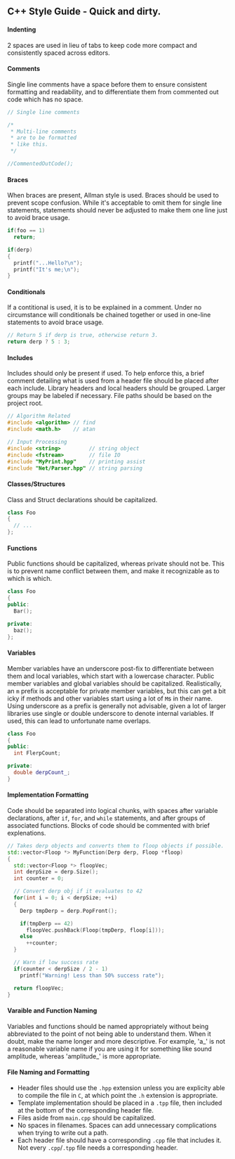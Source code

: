 C++ Style Guide - Quick and dirty.
---

#### Indenting
2 spaces are used in lieu of tabs to keep code more compact and consistently spaced across editors.

#### Comments
Single line comments have a space before them to ensure consistent formatting and readability, and to differentiate them from commented out code which has no space.
```c++
// Single line comments

/* 
 * Multi-line comments
 * are to be formatted 
 * like this.
 */

//CommentedOutCode();
```

#### Braces
When braces are present, Allman style is used. Braces should be used to prevent scope confusion. While it's acceptable to omit them for single line statements, statements should never be adjusted to make them one line just to avoid brace usage. 
```c++
if(foo == 1)
  return;

if(derp)
{
  printf("...Hello?\n");
  printf("It's me;\n");
}
```

#### Conditionals
If a contitional is used, it is to be explained in a comment. Under no circumstance will conditionals be chained together or used in one-line statements to avoid brace usage.
```c++
// Return 5 if derp is true, otherwise return 3.
return derp ? 5 : 3;
```

#### Includes
Includes should only be present if used. To help enforce this, a brief comment detailing what is used from a header file should be placed after each include. Library headers and local headers should be grouped. Larger groups may be labeled if necessary. File paths should be based on the project root.
```c++
// Algorithm Related
#include <algorithm> // find
#include <math.h>    // atan

// Input Processing
#include <string>         // string object
#include <fstream>        // file IO
#include "MyPrint.hpp"    // printing assist
#include "Net/Parser.hpp" // string parsing
```

#### Classes/Structures
Class and Struct declarations should be capitalized.
```c++
class Foo
{
  // ...
};
```

#### Functions
Public functions should be capitalized, whereas private should not be. This is to prevent name conflict between them, and make it recognizable as to which is which.
```c++
class Foo
{
public:
  Bar();

private:
  baz();
};
```

#### Variables
Member variables have an underscore post-fix to differentiate between them and local variables, which start with a lowercase character. Public member variables and global variables should be capitalized. Realistically, an `m` prefix is acceptable for private member variables, but this can get a bit icky if methods and other variables start using a lot of `M`s in their name. Using underscore as a prefix is generally not advisable, given a lot of larger libraries use single or double underscore to denote internal variables. If used, this can lead to unfortunate name overlaps.
```c++
class Foo
{
public:
  int FlerpCount;

private:
  double derpCount_;
}
```

#### Implementation Formatting
Code should be separated into logical chunks, with spaces after variable declarations, after `if`, `for`, and `while` statements, and after groups of associated functions. Blocks of code should be commented with brief explenations.
```c++
// Takes derp objects and converts them to floop objects if possible.
std::vector<Floop *> MyFunction(Derp derp, Floop *floop)
{
  std::vector<Floop *> floopVec;
  int derpSize = derp.Size();
  int counter = 0;

  // Convert derp obj if it evaluates to 42
  for(int i = 0; i < derpSize; ++i)
  {
    Derp tmpDerp = derp.PopFront();

    if(tmpDerp == 42)
      floopVec.pushBack(Floop(tmpDerp, floop[i]));
    else
      ++counter;
  }

  // Warn if low success rate
  if(counter < derpSize / 2 - 1)
    printf("Warning! Less than 50% success rate");

  return floopVec;
}
```
#### Varaible and Function Naming
Variables and functions should be named appropriately without being abbreviated to the point of not being able to understand them. When it doubt, make the name longer and more descriptive. For example, 'a_' is not a reasonable variable name if you are using it for something like sound amplitude, whereas 'amplitude_' is more appropriate. 

#### File Naming and Formatting
- Header files should use the `.hpp` extension unless you are explicity able to compile the file in `C`, at which point the `.h` extension is appropriate.
- Template implementation should be placed in a `.tpp` file, then included at the bottom of the corresponding header file.
- Files aside from `main.cpp` should be capitalized.
- No spaces in filenames. Spaces can add unnecessary complications when trying to write out a path.
- Each header file should have a corresponding `.cpp` file that includes it. Not every `.cpp`/`.tpp` file needs a corresponding header.
